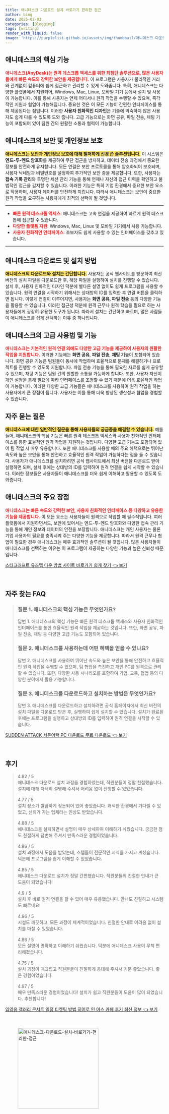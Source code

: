 ```yaml
---
title: 애니데스크 다운로드 설치 바로가기 편리한 접근
author: bing
date: 2025-02-03
categories: [Blogging]
tags: [writing]
render_with_liquid: false
image: 'https://purplelist.github.io/assets/img/thumbnail/애니데스크-다운로드-설치-바로가기-편리한-접근.webp'
---
```



<h2 id='애니데스크_핵심기능'>애니데스크의 핵심 기능</h2>

<p><b><span style="color: #ee2323;">애니데스크(AnyDesk)는 원격 데스크톱 액세스를 위한 최첨단 솔루션으로, 많은 사용자들에게 빠른 속도와 강력한 보안을 제공합니다.</span></b> 이 프로그램은 사용자가 물리적인 거리와 관계없이 컴퓨터에 쉽게 접근하고 관리할 수 있게 도와줍니다. 특히, 애니데스크는 다양한 플랫폼에서 지원되어, Windows, Mac, Linux, 모바일 기기 등에서 설치 및 사용이 가능합니다. 이를 통해 사용자는 언제 어디서나 원격 작업을 수행할 수 있으며, 즉각적인 지원과 협업이 가능해집니다. 중요한 것은 이 모든 기능이 간편한 인터페이스를 통해 제공된다는 점입니다. 이러한 <b>사용자 친화적인 디자인</b>은 기술에 익숙하지 않은 사용자도 쉽게 다룰 수 있도록 도와 줍니다. 고급 기능으로는 화면 공유, 파일 전송, 채팅 기능이 포함되어 있어 팀원 간의 원활한 소통과 협력이 가능합니다.</p>

<h2 id='보안과_개인정보보호'>애니데스크의 보안 및 개인정보 보호</h2>

<p><b><span style="background-color: #ffe066;">애니데스크는 보안과 개인정보 보호에 대해 철저하게 신경 쓴 솔루션입니다.</span></b> 이 시스템은 <b>엔드-투-엔드 암호화</b>를 제공하여 무단 접근을 방지하고, 데이터 전송 과정에서 중요한 정보를 안전하게 유지합니다. 모든 연결은 보안 프로토콜을 통해 암호화되어 보호되며, 사용자 닉네임과 비밀번호를 설정하여 추가적인 보안 층을 제공합니다. 또한, 사용자는 <b>접속 기록 관리</b>와 투명한 세션 관리 기능을 통해 언제나 자신의 접근 이력을 확인하고 불법적인 접근을 감지할 수 있습니다. 이러한 기능은 특히 기업 환경에서 중요한 보안 요소로 작용하며, 사용자 데이터를 안전하게 지킵니다. 따라서 애니데스크는 보안이 중요한 원격 작업을 요구하는 사용자에게 최적의 선택이 될 것입니다.</p>

<hr />

<ul>
    <li><b><span style="color: #ee2323;">빠른 원격 데스크톱 액세스</span></b>: 애니데스크는 고속 연결을 제공하여 빠르게 원격 데스크톱에 접근할 수 있습니다.</li>
    <li><b><span style="color: #ee2323;">다양한 플랫폼 지원</span></b>: Windows, Mac, Linux 및 모바일 기기에서 사용 가능합니다.</li>
    <li><b><span style="color: #ee2323;">사용자 친화적인 인터페이스</span></b>: 초보자도 쉽게 사용할 수 있는 인터페이스를 갖추고 있습니다.</li>
</ul>

<hr />

<h2 id='다운로드_및_설치'>애니데스크 다운로드 및 설치 방법</h2>

<p><b><span style="background-color: #ffe066;">애니데스크의 다운로드와 설치는 간단합니다.</span></b> 사용자는 공식 웹사이트를 방문하여 최신 버전의 설치 파일을 다운로드한 후, 해당 파일을 실행하여 설치를 진행할 수 있습니다. 설치 후, 사용자 친화적인 디자인 덕분에 별다른 설명 없이도 쉽게 프로그램을 사용할 수 있습니다. 원격 연결을 시작하기 위해서는 상대방의 ID를 입력한 후 연결 버튼을 클릭하면 됩니다. 이렇게 연결이 이루어지면, 사용자는 <b>화면 공유, 파일 전송</b> 등의 다양한 기능을 활용할 수 있습니다. 이러한 접근성 덕분에 원격 근무나 원격 학습을 필요로 하는 사용자들에게 굉장히 유용한 도구가 됩니다. 따라서 설치는 간단하고 빠르며, 많은 사람들이 애니데스크를 쉽게 선택하는 이유 중 하나입니다.</p>

<h2 id='고급_사용법_및_기능'>애니데스크의 고급 사용법 및 기능</h2>

<p><b><span style="color: #ee2323;">애니데스크는 기본적인 원격 연결 외에도 다양한 고급 기능을 제공하여 사용자의 원활한 작업을 지원합니다.</span></b> 이러한 기능에는 <b>화면 공유</b>, <b>파일 전송</b>, <b>채팅 기능</b>이 포함되어 있습니다. 화면 공유 기능은 팀원들이 동시에 작업하며 효율적으로 문제를 해결하거나 프로젝트를 진행할 수 있도록 지원합니다. 파일 전송 기능을 통해 필요한 자료를 쉽게 공유할 수 있으며, 채팅 기능은 팀원 간의 원할한 소통을 가능하게 합니다. 또한, 사용자 자신이 개인 설정을 통해 필요에 따라 인터페이스를 조정할 수 있기 때문에 더욱 효율적인 작업이 가능합니다. 이러한 다양한 고급 기능들은 애니데스크를 사용하여 원격 작업을 하는 사용자에게 큰 장점이 됩니다. 사용자는 이를 통해 더욱 향상된 생산성과 협업을 경험할 수 있습니다.</p>

<h2 id='자주_묻는_질문'>자주 묻는 질문</h2>

<p><b><span style="background-color: #ffe066;">애니데스크에 대한 일반적인 질문을 통해 사용자들의 궁금증을 해결할 수 있습니다.</span></b> 예를 들어, 애니데스크의 핵심 기능은 빠른 원격 데스크톱 액세스와 사용자 친화적인 인터페이스를 통한 효율적인 원격 작업을 지원하는 것입니다. 다양한 고급 기능도 포함되어 있어 팀 작업 시 매우 유용합니다. 또한 애니데스크를 사용할 때의 주요 혜택으로는 뛰어난 속도와 높은 보안을 통해 안전하고 효율적인 원격 작업이 가능하다는 점을 들 수 있습니다. 사용자가 애니데스크를 설치하려면 공식 웹사이트에서 최신 버전을 다운로드 받아 실행하면 되며, 설치 후에는 상대방의 ID를 입력하여 원격 연결을 쉽게 시작할 수 있습니다. 이러한 정보들은 사용자들이 애니데스크를 더욱 쉽게 이해하고 활용할 수 있도록 도와줍니다.</p>

<h2 id='마무리'>애니데스크의 주요 장점</h2>

<p><b><span style="color: #ee2323;">애니데스크는 빠른 속도와 강력한 보안, 사용자 친화적인 인터페이스 등 다양하고 유용한 기능을 제공합니다.</span></b> 이 모든 요소는 사용자들이 원격으로 작업할 때 필수적입니다. 여러 플랫폼에서 지원하면서도, 보안에 있어서는 엔드-투-엔드 암호화와 다양한 접속 관리 기능을 통해 개인 정보와 데이터의 안전을 보장합니다. 애니데스크는 개인 사용자는 물론 기업 사용자의 필요를 충족시켜 주는 다양한 기능을 제공합니다. 따라서 원격 근무나 협업이 필요한 경우 애니데스크는 매우 효과적인 솔루션이 될 것입니다. 많은 사용자들이 애니데스크를 선택하는 이유는 이 프로그램이 제공하는 다양한 기능과 높은 신뢰성 때문입니다.</p>


<p><a class="click-button" title="스타크래프트 유즈맵 다운 방법 사이트 바로가기 쉽게 찾기" href="https://purplelist.github.io/posts/%EC%8A%A4%ED%83%80%ED%81%AC%EB%9E%98%ED%94%84%ED%8A%B8-%EC%9C%A0%EC%A6%88%EB%A7%B5-%EB%8B%A4%EC%9A%B4-%EB%B0%A9%EB%B2%95-%EC%82%AC%EC%9D%B4%ED%8A%B8-%EB%B0%94%EB%A1%9C%EA%B0%80%EA%B8%B0-%EC%89%BD%EA%B2%8C-%EC%B0%BE%EA%B8%B0/" rel="dofollow">스타크래프트 유즈맵 다운 방법 사이트 바로가기 쉽게 찾기 👈 보기</a></p><br>
<h2 id='자주_찾는_FAQ'>자주 찾는 FAQ</h2>
<div itemscope="" itemtype="https://schema.org/FAQPage"> 
<blockquote> 
<div itemscope="" itemprop="mainEntity" itemtype="https://schema.org/Question"> 
<h3 itemprop="name">질문 1. 애니데스크의 핵심 기능은 무엇인가요?</h3> 
<div itemscope="" itemprop="acceptedAnswer" itemtype="https://schema.org/Answer"> 
<span itemprop="text"> 
<p>답변 1. 애니데스크의 핵심 기능은 빠른 원격 데스크톱 액세스와 사용자 친화적인 인터페이스를 통한 효율적인 원격 작업을 제공하는 것입니다. 또한, 화면 공유, 파일 전송, 채팅 등 다양한 고급 기능도 포함되어 있습니다.</p> 
</span> 
</div> 
</div> 
<div itemscope="" itemprop="mainEntity" itemtype="https://schema.org/Question"> 
<h3 itemprop="name">질문 2. 애니데스크를 사용하는데 어떤 혜택을 얻을 수 있나요?</h3> 
<div itemscope="" itemprop="acceptedAnswer" itemtype="https://schema.org/Answer"> 
<span itemprop="text"> 
<p>답변 2. 애니데스크를 사용하여 뛰어난 속도와 높은 보안을 통해 안전하고 효율적인 원격 작업을 수행할 수 있으며, 팀 협업을 촉진하고 개인 PC를 원격으로 관리할 수 있습니다. 또한, 다양한 사용 시나리오를 포함하여 기업, 교육, 협업 등의 다양한 분야에서 활용 가능합니다.</p> 
</span> 
</div> 
</div> 
<div itemscope="" itemprop="mainEntity" itemtype="https://schema.org/Question"> 
<h3 itemprop="name">질문 3. 애니데스크를 다운로드하고 설치하는 방법은 무엇인가요?</h3> 
<div itemscope="" itemprop="acceptedAnswer" itemtype="https://schema.org/Answer"> 
<span itemprop="text"> 
<p>답변 3. 애니데스크를 다운로드하고 설치하려면 공식 홈페이지에서 최신 버전의 설치 파일을 다운로드 받은 후, 실행하여 쉽게 설치할 수 있습니다. 설치가 완료된 후에는 프로그램을 실행하고 상대방의 ID를 입력하여 원격 연결을 시작할 수 있습니다.</p> 
</span> 
</div> 
</div> 
</blockquote> 
</div>
<p><a class="click-button" title="SUDDEN ATTACK 서든어택 PC 다운로드 무료 다운로드" href="https://purplelist.github.io/posts/SUDDEN-ATTACK-%EC%84%9C%EB%93%A0%EC%96%B4%ED%83%9D-PC-%EB%8B%A4%EC%9A%B4%EB%A1%9C%EB%93%9C-%EB%AC%B4%EB%A3%8C-%EB%8B%A4%EC%9A%B4%EB%A1%9C%EB%93%9C/" rel="dofollow">SUDDEN ATTACK 서든어택 PC 다운로드 무료 다운로드 👈 보기</a></p><br>
<h2 id='후기'>후기</h2>
<div itemscope itemtype="https://schema.org/Product">
  <blockquote>
  <div itemprop="review" itemscope itemtype="https://schema.org/Review">
      <div itemprop="reviewRating" itemscope itemtype="https://schema.org/Rating"> <span itemprop="ratingValue">4.82</span> / <span itemprop="bestRating">5</span> </div>
      <span itemprop="reviewBody">애니데스크 다운로드 설치 과정을 경험하였는데, 직원분들이 정말 친절했습니다. 설치에 대해 자세히 설명해 주셔서 어려움 없이 진행할 수 있었습니다.</span>
  </div>
  <br>
  <div itemprop="review" itemscope itemtype="https://schema.org/Review">
      <div itemprop="reviewRating" itemscope itemtype="https://schema.org/Rating"> <span itemprop="ratingValue">4.77</span> / <span itemprop="bestRating">5</span> </div>
      <span itemprop="reviewBody">설치 장소가 깔끔하게 정돈되어 있어 좋았습니다. 쾌적한 환경에서 기다릴 수 있었고, 신뢰가 가는 업체라는 인상도 받았습니다.</span>
  </div>
  <br>
  <div itemprop="review" itemscope itemtype="https://schema.org/Review">
      <div itemprop="reviewRating" itemscope itemtype="https://schema.org/Rating"> <span itemprop="ratingValue">4.88</span> / <span itemprop="bestRating">5</span> </div>
      <span itemprop="reviewBody">애니데스크을 설치하면서 설명이 매우 상세하여 이해하기 쉬웠습니다. 궁금한 점도 친절하게 답변해 주셔서 만족스러운 경험이었습니다.</span>
  </div>
  <br>
  <div itemprop="review" itemscope itemtype="https://schema.org/Review">
      <div itemprop="reviewRating" itemscope itemtype="https://schema.org/Rating"> <span itemprop="ratingValue">4.86</span> / <span itemprop="bestRating">5</span> </div>
      <span itemprop="reviewBody">설치 과정에서 도움을 받았는데, 스텝들이 전문적인 지식을 가지고 계셨습니다. 덕분에 프로그램을 쉽게 이해할 수 있었습니다.</span>
  </div>
  <br>
  <div itemprop="review" itemscope itemtype="https://schema.org/Review">
      <div itemprop="reviewRating" itemscope itemtype="https://schema.org/Rating"> <span itemprop="ratingValue">4.85</span> / <span itemprop="bestRating">5</span> </div>
      <span itemprop="reviewBody">애니데스크 다운로드 설치가 정말 간편했습니다. 직원분들의 친절한 안내가 큰 도움이 되었습니다!</span>
  </div>
  <br>
  <div itemprop="review" itemscope itemtype="https://schema.org/Review">
      <div itemprop="reviewRating" itemscope itemtype="https://schema.org/Rating"> <span itemprop="ratingValue">4.9</span> / <span itemprop="bestRating">5</span> </div>
      <span itemprop="reviewBody">설치 후 바로 원격 연결을 할 수 있어 매우 유용했습니다. 안내도 친절하고 시스템도 빠르네요!</span>
  </div>
  <br>
  <div itemprop="review" itemscope itemtype="https://schema.org/Review">
      <div itemprop="reviewRating" itemscope itemtype="https://schema.org/Rating"> <span itemprop="ratingValue">4.96</span> / <span itemprop="bestRating">5</span> </div>
      <span itemprop="reviewBody">시설도 깨끗하고, 모든 과정이 체계적이었습니다. 친절한 안내로 어려움 없이 설치를 마칠 수 있었습니다.</span>
  </div>
  <br>
  <div itemprop="review" itemscope itemtype="https://schema.org/Review">
      <div itemprop="reviewRating" itemscope itemtype="https://schema.org/Rating"> <span itemprop="ratingValue">4.86</span> / <span itemprop="bestRating">5</span> </div>
      <span itemprop="reviewBody">모든 설명이 명확하고 이해하기 쉬웠습니다. 덕분에 애니데스크 사용이 무척 편리해졌습니다.</span>
  </div>
  <br>
  <div itemprop="review" itemscope itemtype="https://schema.org/Review">
      <div itemprop="reviewRating" itemscope itemtype="https://schema.org/Rating"> <span itemprop="ratingValue">4.75</span> / <span itemprop="bestRating">5</span> </div>
      <span itemprop="reviewBody">설치 과정이 매끄럽고 직원분들이 친절하게 응대해 주셔서 기분 좋았습니다. 좋은 경험이었습니다.</span>
  </div>
  <br>
  <div itemprop="review" itemscope itemtype="https://schema.org/Review">
      <div itemprop="reviewRating" itemscope itemtype="https://schema.org/Rating"> <span itemprop="ratingValue">4.97</span> / <span itemprop="bestRating">5</span> </div>
      <span itemprop="reviewBody">매우 만족스러운 경험이었습니다! 설치가 쉽고 직원분들이 도움이 많이 되었습니다. 추천합니다!</span>
  </div>
  </blockquote>
</div>
<p><a class="click-button" title="임영웅 갤러리 콘서트 일정 티켓팅 방법 히어로 인 어스 카페 후기 최신 정보" href="https://purplelist.github.io/posts/%EC%9E%84%EC%98%81%EC%9B%85-%EA%B0%A4%EB%9F%AC%EB%A6%AC-%EC%BD%98%EC%84%9C%ED%8A%B8-%EC%9D%BC%EC%A0%95-%ED%8B%B0%EC%BC%93%ED%8C%85-%EB%B0%A9%EB%B2%95-%ED%9E%88%EC%96%B4%EB%A1%9C-%EC%9D%B8-%EC%96%B4%EC%8A%A4-%EC%B9%B4%ED%8E%98-%ED%9B%84%EA%B8%B0-%EC%B5%9C%EC%8B%A0-%EC%A0%95%EB%B3%B4/" rel="dofollow">임영웅 갤러리 콘서트 일정 티켓팅 방법 히어로 인 어스 카페 후기 최신 정보 👈 보기</a></p><br>
<figure class="image"><img src="https://purplelist.github.io/assets/img/thumbnail/애니데스크-다운로드-설치-바로가기-편리한-접근.webp" alt="애니데스크-다운로드-설치-바로가기-편리한-접근" width="256" height="256"></figure>